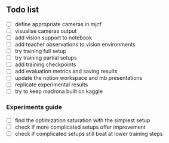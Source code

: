 ## Todo list

- [ ] define appropriate cameras in mjcf
- [ ] visualise cameras output
- [ ] add vision support to notebook
- [ ] add teacher observations to vision environments
- [ ] try training full setup
- [ ] try training partial setups
- [ ] add training checkpoints
- [ ] add evaluation metrics and saving results
- [ ] update the notion workspace and mb presentations
- [ ] replicate experimental results
- [ ] try to keep madrona built on kaggle

### Experiments guide

- [ ] find the optimization saturation with the simplest setup
- [ ] check if more complicated setups offer improvement
- [ ] check if complicated setups still beat at lower training steps
